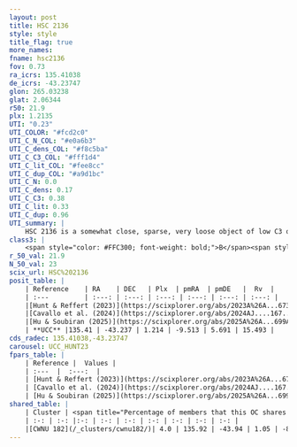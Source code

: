 ```yaml
---
layout: post
title: HSC 2136
style: style
title_flag: true
more_names: 
fname: hsc2136
fov: 0.73
ra_icrs: 135.41038
de_icrs: -43.23747
glon: 265.03238
glat: 2.06344
r50: 21.9
plx: 1.2135
UTI: "0.23"
UTI_COLOR: "#fcd2c0"
UTI_C_N_COL: "#e0a6b3"
UTI_C_dens_COL: "#f8c5ba"
UTI_C_C3_COL: "#fff1d4"
UTI_C_lit_COL: "#fee8cc"
UTI_C_dup_COL: "#a9d1bc"
UTI_C_N: 0.0
UTI_C_dens: 0.17
UTI_C_C3: 0.38
UTI_C_lit: 0.33
UTI_C_dup: 0.96
UTI_summary: |
    HSC 2136 is a somewhat close, sparse, very loose object of low C3 quality. It was recently reported in the literature.This is a unique object, which shares a very small percentage of members with at least one previously reported entry.<br><br><span style="color: #99180f; font-weight: bold;">Warning: </span>contains less than 25 stars with <i>P>0.5</i> estimated.
class3: |
    <span style="color: #FFC300; font-weight: bold;">B</span><span style="color: red; font-weight: bold;">C</span>
r_50_val: 21.9
N_50_val: 23
scix_url: HSC%202136
posit_table: |
    | Reference    | RA    | DEC   | Plx  | pmRA  | pmDE   |  Rv  |
    | :---         | :---: | :---: | :---: | :---: | :---: | :---: |
    |[Hunt & Reffert (2023)](https://scixplorer.org/abs/2023A%26A...673A.114H) | 135.393 | -43.303 | 1.213 | -9.55 | 5.715 | 12.162 |
    |[Cavallo et al. (2024)](https://scixplorer.org/abs/2024AJ....167...12C) | 135.568 | -43.242 | 1.216 | -- | -- | -- |
    |[Hu & Soubiran (2025)](https://scixplorer.org/abs/2025A%26A...699A.246H) | 135.568 | -43.242 | -- | -- | -- | -- |
    | **UCC** |135.41 | -43.237 | 1.214 | -9.513 | 5.691 | 15.493 | 
cds_radec: 135.41038,-43.23747
carousel: UCC_HUNT23
fpars_table: |
    | Reference |  Values |
    | :---  |  :---:  |
    | [Hunt & Reffert (2023)](https://scixplorer.org/abs/2023A%26A...673A.114H) | `AV50=0.085, diffAV50=0.29, MOD50=9.46, logAge50=9.723` |
    | [Cavallo et al. (2024)](https://scixplorer.org/abs/2024AJ....167...12C) | `AV50=0.38, dMod50=9.68, logAge50=9.37, [Fe/H]50=0.42` |
    | [Hu & Soubiran (2025)](https://scixplorer.org/abs/2025A%26A...699A.246H) | `MA23f=-0.12, MZ23=-0.15, MK24=-0.08, MF24=-0.1` |
shared_table: |
    | Cluster | <span title="Percentage of members that this OC shares with the ones listed">%</span>   | RA   | DEC   | Plx   | pmRA  | pmDE  | Rv | UTI |
    | :-: | :-: |:-: | :-: | :-: | :-: | :-: | :-: | :-: |
    |[CWNU 182](/_clusters/cwnu182/)| 4.0 | 135.92 | -43.94 | 1.05 | -8.75 | 5.78 | 28.67 |0.41 |
---
```

